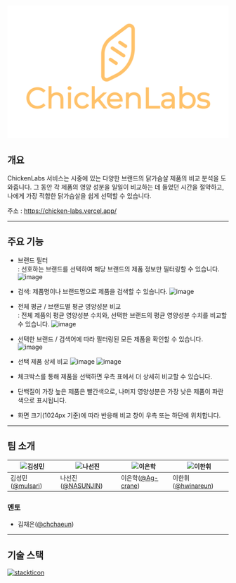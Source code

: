 ![alt text](src/assets/imges/ChickenLabsLogo.png)

## 개요

ChickenLabs 서비스는 시중에 있는 다양한 브랜드의 닭가슴살 제품의 비교 분석을 도와줍니다. 
그 동안 각 제품의 영양 성분을 일일이 비교하는 데 들었던 시간을 절약하고, 나에게 가장 적합한 닭가슴살을 쉽게 선택할 수 있습니다.

주소 : https://chicken-labs.vercel.app/

- - -
## 주요 기능
- 브랜드 필터 <br>
    : 선호하는 브랜드를 선택하여 해당 브랜드의 제품 정보만 필터링할 수 있습니다.
![image](https://github.com/user-attachments/assets/b218749b-1cf1-4a00-99f8-93a42d36f53a)

- 검색: 제품명이나 브랜드명으로 제품을 검색할 수 있습니다.
![image](https://github.com/user-attachments/assets/753f7257-bc97-49b7-8009-065e721984c9)

- 전체 평균 / 브랜드별 평균 영양성분 비교<br>
    : 전체 제품의 평균 영양성분 수치와, 선택한 브랜드의 평균 영양성분 수치를 비교할 수 있습니다.
![image](https://github.com/user-attachments/assets/cb0cfee1-8bfb-4dd6-9a52-e69df73a3d55)

- 선택한 브랜드 / 검색어에 따라 필터링된 모든 제품을 확인할 수 있습니다.
![image](https://github.com/user-attachments/assets/9c5711c5-1308-43a1-88c1-c9a966ecf62e)

- 선택 제품 상세 비교
![image](https://github.com/user-attachments/assets/cb8c14fc-65ef-4dc6-b0f3-df2caf21882c)
![image](https://github.com/user-attachments/assets/44eee4b9-1a41-48ed-91f6-2be09c58ac2d)
- 체크박스를 통해 제품을 선택하면 우측 표에서 더 상세히 비교할 수 있습니다.
- 단백질이 가장 높은 제품은 빨간색으로, 나머지 영양성분은 가장 낮은 제품이 파란색으로 표시됩니다.
- 화면 크기(1024px 기준)에 따라 반응해 비교 창이 우측 또는 하단에 위치합니다.

- - -
## 팀 소개

| ![김성민](https://avatars.githubusercontent.com/u/166817089?v=4) | ![나선진](https://avatars.githubusercontent.com/u/74398946?v=4) |  ![이은학](https://avatars.githubusercontent.com/u/112919689?v=4) | ![이한휘](https://avatars.githubusercontent.com/u/165121326?v=4)|
|--------------------------------------------------------------------------------------------------------------|--------------------------------------------------------------|--------------------------------------------------------------------------------------------------------|---|
| 김성민([@mulsari](https://github.com/mulsari)) |나선진([@NASUNJIN](https://github.com/NASUNJIN))| 이은학([@Ag-crane](https://github.com/Ag-crane)) |이한휘([@hwinareun](https://github.com/hwinareun))|

### 멘토
- 김채은([@chchaeun](https://github.com/chchaeun))

- - -
## 기술 스택
[![stackticon](https://firebasestorage.googleapis.com/v0/b/stackticon-81399.appspot.com/o/images%2F1721863782268?alt=media&token=86643072-3f6b-44e9-a421-450ebd0217bf)](https://github.com/msdio/stackticon)


